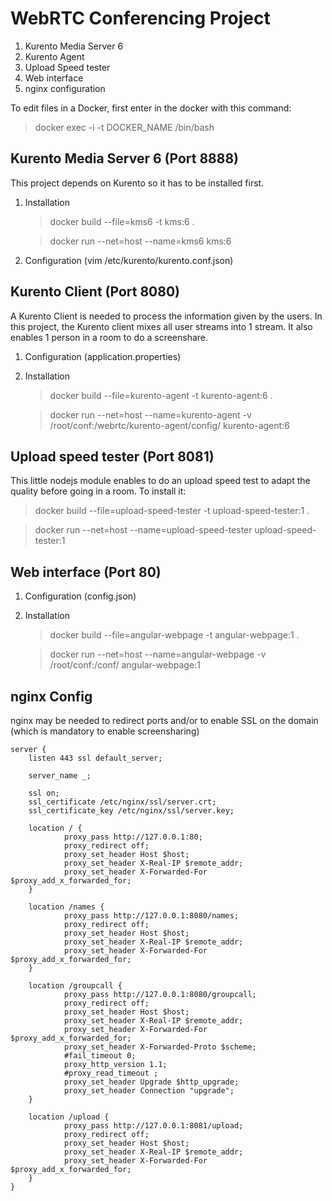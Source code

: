 WebRTC Conferencing Project
=========================

 1. Kurento Media Server 6
 2. Kurento Agent
 3. Upload Speed tester
 4. Web interface
 5. nginx configuration



To edit files in a Docker, first enter in the docker with this command:
> docker exec -i -t DOCKER_NAME /bin/bash



Kurento Media Server 6 (Port 8888)
------------------------------------------

This project depends on Kurento so it has to be installed first.

 1. Installation

	> docker build --file=kms6 -t kms:6 . 
	
	> docker run --net=host --name=kms6 kms:6

 2. Configuration (vim /etc/kurento/kurento.conf.json)



Kurento Client (Port 8080)
--------------------------------
A Kurento Client is needed to process the information given by the users. In this project, the Kurento client mixes all user streams into 1 stream. It also enables 1 person in a room to do a screenshare.

1. Configuration (application.properties)

2. Installation

	> docker build --file=kurento-agent -t kurento-agent:6 . 

	> docker run --net=host --name=kurento-agent -v /root/conf:/webrtc/kurento-agent/config/ kurento-agent:6



Upload speed tester (Port 8081)
--------------------------------------
This little nodejs module enables to do an upload speed test to adapt the quality before going in a room. To install it:

> docker build --file=upload-speed-tester -t upload-speed-tester:1 . 

> docker run --net=host --name=upload-speed-tester upload-speed-tester:1


Web interface (Port 80)
----------------------------

1. Configuration (config.json)

2. Installation

	> docker build --file=angular-webpage -t angular-webpage:1 . 
	
	> docker run --net=host --name=angular-webpage -v /root/conf:/conf/ angular-webpage:1



nginx Config
---------------
nginx may be needed to redirect ports and/or to enable SSL on the domain (which is mandatory to enable screensharing)

    server {
        listen 443 ssl default_server;

        server_name _;

        ssl on;
        ssl_certificate /etc/nginx/ssl/server.crt;
        ssl_certificate_key /etc/nginx/ssl/server.key;

        location / {
                proxy_pass http://127.0.0.1:80;
                proxy_redirect off;
                proxy_set_header Host $host;
                proxy_set_header X-Real-IP $remote_addr;
                proxy_set_header X-Forwarded-For $proxy_add_x_forwarded_for;
        }
        
        location /names {
                proxy_pass http://127.0.0.1:8080/names;
                proxy_redirect off;
                proxy_set_header Host $host;
                proxy_set_header X-Real-IP $remote_addr;
                proxy_set_header X-Forwarded-For $proxy_add_x_forwarded_for;
        }

        location /groupcall {
                proxy_pass http://127.0.0.1:8080/groupcall;
                proxy_redirect off;
                proxy_set_header Host $host;
                proxy_set_header X-Real-IP $remote_addr;
                proxy_set_header X-Forwarded-For $proxy_add_x_forwarded_for;
                proxy_set_header X-Forwarded-Proto $scheme;
                #fail_timeout 0;
                proxy_http_version 1.1;
                #proxy_read_timeout ;
                proxy_set_header Upgrade $http_upgrade;
                proxy_set_header Connection "upgrade";
        }

        location /upload {
                proxy_pass http://127.0.0.1:8081/upload;
                proxy_redirect off;
                proxy_set_header Host $host;
                proxy_set_header X-Real-IP $remote_addr;
                proxy_set_header X-Forwarded-For $proxy_add_x_forwarded_for;
        }
	}
